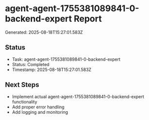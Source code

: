 # agent-agent-1755381089841-0-backend-expert Report

Generated: 2025-08-18T15:27:01.583Z

## Status
- Task: agent-agent-1755381089841-0-backend-expert
- Status: Completed
- Timestamp: 2025-08-18T15:27:01.583Z

## Next Steps
- Implement actual agent-agent-1755381089841-0-backend-expert functionality
- Add proper error handling
- Add logging and monitoring
